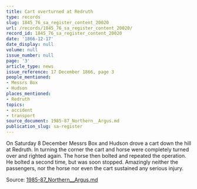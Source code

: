 ```yaml
---
title: Cart overturned at Redruth
type: records
slug: 1845_76_sa_register_content_20020
url: /records/1845_76_sa_register_content_20020/
record_id: 1845_76_sa_register_content_20020
date: '1866-12-17'
date_display: null
volume: null
issue_number: null
page: '3'
article_type: news
issue_reference: 17 December 1866, page 3
people_mentioned:
- Messrs Box
- Hudson
places_mentioned:
- Redruth
topics:
- accident
- transport
source_document: 1985-87_Northern__Argus.md
publication_slug: sa-register
---
```


On Saturday 8 December Messrs Box and Hudson drove a cart down the hill at Redruth.  In turning the corner the cart and horse were completely turned over and righted again.  The horse then bolted and repeated the operation.  He bolted a second time, but was soon stopped.  Amazingly neither the passengers, nor the horse nor even the cart sustained any serious injury.

Source: [1985-87_Northern__Argus.md](/downloads/markdown/1985-87_Northern__Argus.md)
